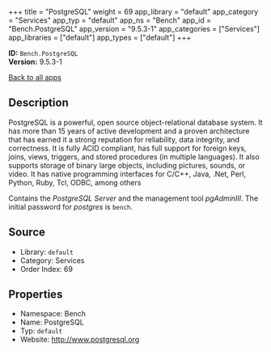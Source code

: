 ﻿+++
title = "PostgreSQL"
weight = 69
app_library = "default"
app_category = "Services"
app_typ = "default"
app_ns = "Bench"
app_id = "Bench.PostgreSQL"
app_version = "9.5.3-1"
app_categories = ["Services"]
app_libraries = ["default"]
app_types = ["default"]
+++

**ID:** `Bench.PostgreSQL`  
**Version:** 9.5.3-1  
<!--more-->

[Back to all apps](/apps/)

## Description
PostgreSQL is a powerful, open source object-relational database system.
It has more than 15 years of active development and a proven architecture
that has earned it a strong reputation for reliability, data integrity, and correctness.
It is fully ACID compliant, has full support for foreign keys, joins, views,
triggers, and stored procedures (in multiple languages).
It also supports storage of binary large objects, including pictures, sounds, or video.
It has native programming interfaces for C/C++, Java, .Net, Perl, Python,
Ruby, Tcl, ODBC, among others

Contains the _PostgreSQL Server_ and the management tool _pgAdminIII_.
The initial password for _postgres_ is `bench`.

## Source

* Library: `default`
* Category: Services
* Order Index: 69

## Properties

* Namespace: Bench
* Name: PostgreSQL
* Typ: `default`
* Website: <http://www.postgresql.org>

